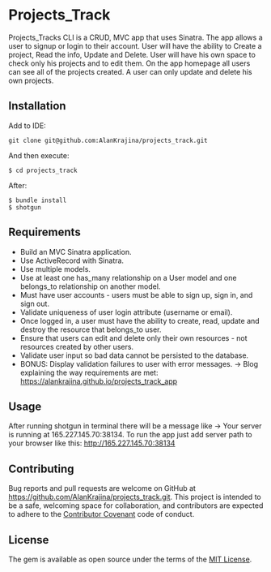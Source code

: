 # Projects_Track

Projects_Tracks CLI is a CRUD, MVC app that uses Sinatra. The app allows a user to signup or login to their account. User will have the ability to Create a project, Read the info, Update and Delete. User will have his own space to check only his projects and to edit them. On the app homepage all users can see all of the projects created. A user can only update and delete his own projects.

## Installation

Add to IDE:

```
git clone git@github.com:AlanKrajina/projects_track.git
```

And then execute:

    $ cd projects_track

After:

    $ bundle install
    $ shotgun

## Requirements

- Build an MVC Sinatra application.
- Use ActiveRecord with Sinatra.
- Use multiple models.
- Use at least one has_many relationship on a User model and one belongs_to relationship on another model.
- Must have user accounts - users must be able to sign up, sign in, and sign out.
- Validate uniqueness of user login attribute (username or email).
- Once logged in, a user must have the ability to create, read, update and destroy the resource that belongs_to user.
- Ensure that users can edit and delete only their own resources - not resources created by other users.
- Validate user input so bad data cannot be persisted to the database.
- BONUS: Display validation failures to user with error messages.
-> Blog explaining the way requirements are met: https://alankrajina.github.io/projects_track_app
## Usage

After running shotgun in terminal there will be a message like -> Your server is running at 165.227.145.70:38134. 
To run the app just add server path to your browser like this: http://165.227.145.70:38134


## Contributing

Bug reports and pull requests are welcome on GitHub at https://github.com/AlanKrajina/projects_track.git. This project is intended to be a safe, welcoming space for collaboration, and contributors are expected to adhere to the [Contributor Covenant](http://contributor-covenant.org) code of conduct.

## License

The gem is available as open source under the terms of the [MIT License](https://opensource.org/licenses/MIT).


